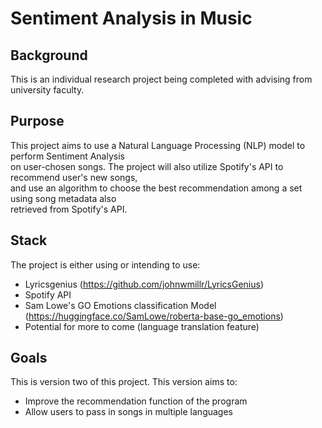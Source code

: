 # Sentiment Analysis in Music

## Background
This is an individual research project being completed with advising from university faculty.

## Purpose
This project aims to use a Natural Language Processing (NLP) model to perform Sentiment Analysis\
on user-chosen songs. The project will also utilize Spotify's API to recommend user's new songs,\
and use an algorithm to choose the best recommendation among a set using song metadata also\
retrieved from Spotify's API.

## Stack
The project is either using or intending to use:
  - Lyricsgenius (https://github.com/johnwmillr/LyricsGenius)
  - Spotify API
  - Sam Lowe's GO Emotions classification Model (https://huggingface.co/SamLowe/roberta-base-go_emotions)
  - Potential for more to come (language translation feature)

## Goals
This is version two of this project. This version aims to:
  - Improve the recommendation function of the program
  - Allow users to pass in songs in multiple languages
